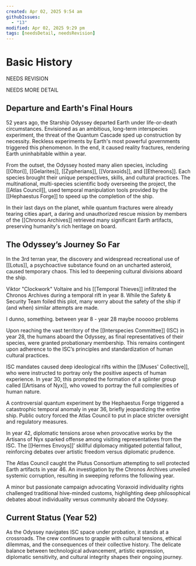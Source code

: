 ```yaml
---
created: Apr 02, 2025 9:54 am
githubIssues:
  - "13"
modified: Apr 02, 2025 9:29 pm
tags: [needsDetail, needsRevision]
---
```


# Basic History

NEEDS REVISION  

NEEDS MORE DETAIL

## Departure and Earth's Final Hours

52 years ago, the Starship Odyssey departed Earth under life-or-death circumstances. Envisioned as an ambitious, long-term interspecies experiment, the threat of the Quantum Cascade sped up construction by necessity. Reckless experiments by Earth's most powerful governments triggered this phenomenon. In the end, it caused reality fractures, rendering Earth uninhabitable within a year.

From the outset, the Odyssey hosted many alien species, including [[Oltori]], [[Gelarites]], [[Zypherians]], [[Voraxoids]], and [[Ethereons]]. Each species brought their unique perspectives, skills, and cultural practices. The multinational, multi-species scientific body overseeing the project, the [[Atlas Council]], used temporal manipulation tools provided by the [[Hephaestus Forge]] to speed up the completion of the ship.

In their last days on the planet, while quantum fractures were already tearing cities apart, a daring and unauthorized rescue mission by members of the [[Chronos Archives]] retrieved many significant Earth artifacts, preserving humanity's rich heritage on board.

## The Odyssey’s Journey So Far

In the 3rd terran year, the discovery and widespread recreational use of [[Lotus]], a psychoactive substance found on an uncharted asteroid, caused temporary chaos. This led to deepening cultural divisions aboard the ship.

Viktor "Clockwork" Voltaire and his [[Temporal Thieves]] infiltrated the Chronos Archives during a temporal rift in year 8. While the Safety & Security Team foiled this plot, many worry about the safety of the ship if (and when) similar attempts are made.

I dunno, something. between year 8 - year 28 maybe nooooo problems

Upon reaching the vast territory of the [[Interspecies Committee]] (ISC) in year 28, the humans aboard the Odyssey, as final representatives of their species, were granted probationary membership. This remains contingent upon adherence to the ISC’s principles and standardization of human cultural practices.

ISC mandates caused deep ideological rifts within the [[Muses' Collective]], who were instructed to portray only the positive aspects of human experience. In year 30, this prompted the formation of a splinter group called [[Artisans of Nyx]], who vowed to portray the full complexities of human nature.

A controversial quantum experiment by the Hephaestus Forge triggered a catastrophic temporal anomaly in year 36, briefly jeopardizing the entire ship. Public outcry forced the Atlas Council to put in place stricter oversight and regulatory measures.

In year 42, diplomatic tensions arose when provocative works by the Artisans of Nyx sparked offense among visiting representatives from the ISC. The [[Hermes Envoys]]’ skillful diplomacy mitigated potential fallout, reinforcing debates over artistic freedom versus diplomatic prudence.

The Atlas Council caught the Plutus Consortium attempting to sell protected Earth artifacts in year 46. An investigation by the Chronos Archives unveiled systemic corruption, resulting in sweeping reforms the following year.

A minor but passionate campaign advocating Voraxoid individuality rights challenged traditional hive-minded customs, highlighting deep philosophical debates about individuality versus community aboard the Odyssey.

## Current Status (Year 52)

As the Odyssey navigates ISC space under probation, it stands at a crossroads. The crew continues to grapple with cultural tensions, ethical dilemmas, and the consequences of their collective history. The delicate balance between technological advancement, artistic expression, diplomatic sensitivity, and cultural integrity shapes their ongoing journey.